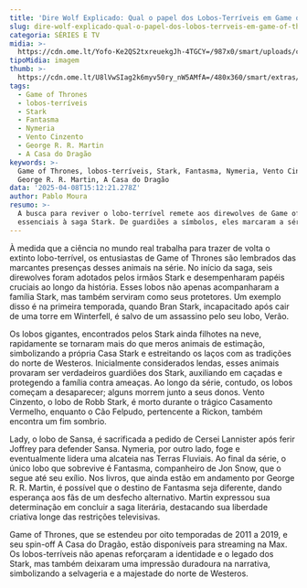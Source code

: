 ```yaml
---
title: 'Dire Wolf Explicado: Qual o papel dos Lobos-Terríveis em Game of Thrones?'
slug: dire-wolf-explicado-qual-o-papel-dos-lobos-terrveis-em-game-of-thrones
categoria: SÉRIES E TV
midia: >-
  https://cdn.ome.lt/Yofo-Ke2QS2txreuekgJh-4TGCY=/987x0/smart/uploads/conteudo/fotos/OMELETE_CAPA_-_2025-04-08T111630.058.png
tipoMidia: imagem
thumb: >-
  https://cdn.ome.lt/U8lVwSIag2k6myv50ry_nW5AMfA=/480x360/smart/extras/conteudos/omelete_THUMB_-_2025-04-08T111641.829.png
tags:
  - Game of Thrones
  - lobos-terríveis
  - Stark
  - Fantasma
  - Nymeria
  - Vento Cinzento
  - George R. R. Martin
  - A Casa do Dragão
keywords: >-
  Game of Thrones, lobos-terríveis, Stark, Fantasma, Nymeria, Vento Cinzento,
  George R. R. Martin, A Casa do Dragão
data: '2025-04-08T15:12:21.278Z'
author: Pablo Moura
resumo: >-
  A busca para reviver o lobo-terrível remete aos direwolves de Game of Thrones,
  essenciais à saga Stark. De guardiões a símbolos, eles marcaram a série.
---
```


À medida que a ciência no mundo real trabalha para trazer de volta o extinto lobo-terrível, os entusiastas de Game of Thrones são lembrados das marcantes presenças desses animais na série. No início da saga, seis direwolves foram adotados pelos irmãos Stark e desempenharam papéis cruciais ao longo da história. Esses lobos não apenas acompanharam a família Stark, mas também serviram como seus protetores. Um exemplo disso é na primeira temporada, quando Bran Stark, incapacitado após cair de uma torre em Winterfell, é salvo de um assassino pelo seu lobo, Verão.

Os lobos gigantes, encontrados pelos Stark ainda filhotes na neve, rapidamente se tornaram mais do que meros animais de estimação, simbolizando a própria Casa Stark e estreitando os laços com as tradições do norte de Westeros. Inicialmente considerados lendas, esses animais provaram ser verdadeiros guardiões dos Stark, auxiliando em caçadas e protegendo a família contra ameaças. Ao longo da série, contudo, os lobos começam a desaparecer; alguns morrem junto a seus donos. Vento Cinzento, o lobo de Robb Stark, é morto durante o trágico Casamento Vermelho, enquanto o Cão Felpudo, pertencente a Rickon, também encontra um fim sombrio.

Lady, o lobo de Sansa, é sacrificada a pedido de Cersei Lannister após ferir Joffrey para defender Sansa. Nymeria, por outro lado, foge e eventualmente lidera uma alcateia nas Terras Fluviais. Ao final da série, o único lobo que sobrevive é Fantasma, companheiro de Jon Snow, que o segue até seu exílio. Nos livros, que ainda estão em andamento por George R. R. Martin, é possível que o destino de Fantasma seja diferente, dando esperança aos fãs de um desfecho alternativo. Martin expressou sua determinação em concluir a saga literária, destacando sua liberdade criativa longe das restrições televisivas.

Game of Thrones, que se estendeu por oito temporadas de 2011 a 2019, e seu spin-off A Casa do Dragão, estão disponíveis para streaming na Max. Os lobos-terríveis não apenas reforçaram a identidade e o legado dos Stark, mas também deixaram uma impressão duradoura na narrativa, simbolizando a selvageria e a majestade do norte de Westeros.
